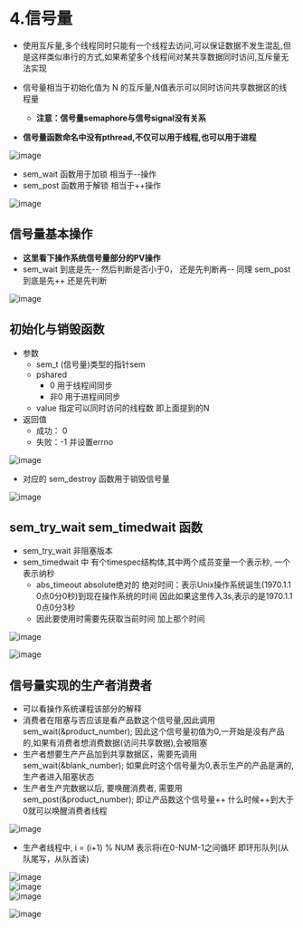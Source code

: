 # 4.信号量  

* 使用互斥量,多个线程同时只能有一个线程去访问,可以保证数据不发生混乱,但是这样类似串行的方式,如果希望多个线程间对某共享数据同时访问,互斥量无法实现  
* 信号量相当于初始化值为 N 的互斥量,N值表示可以同时访问共享数据区的线程量    
    * **注意：信号量semaphore与信号signal没有关系**  

* **信号量函数命名中没有pthread,不仅可以用于线程,也可以用于进程**

![image](https://user-images.githubusercontent.com/58176267/174240045-ea533e93-fe98-411c-8d44-b1ceb8f0c211.png)  

* sem_wait 函数用于加锁 相当于--操作
* sem_post 函数用于解锁 相当于++操作

![image](https://user-images.githubusercontent.com/58176267/174240996-52bd7180-c88e-4511-b379-72bb01b6150e.png)  


## 信号量基本操作  

* **这里看下操作系统信号量部分的PV操作**  
* sem_wait 到底是先--  然后判断是否小于0，  还是先判断再--   同理 sem_post 到底是先++ 还是先判断  

![image](https://user-images.githubusercontent.com/58176267/174241695-583de6d3-896b-4f0a-b08f-e445d44f706f.png)  



## 初始化与销毁函数    

* 参数  
    * sem_t (信号量)类型的指针sem
    * pshared   
        * 0  用于线程间同步  
        * 非0  用于进程间同步  
    * value   指定可以同时访问的线程数  即上面提到的N  
* 返回值 
    * 成功： 0
    * 失败：-1  并设置errno   

![image](https://user-images.githubusercontent.com/58176267/174242312-6daddb58-982c-416a-9bf6-6e83661276a3.png)  


* 对应的 sem_destroy 函数用于销毁信号量  

![image](https://user-images.githubusercontent.com/58176267/174243141-f6aa7b93-bbcc-4686-8bdd-e5777175114a.png)


##  sem_try_wait   sem_timedwait 函数  

* sem_try_wait  非阻塞版本  
* sem_timedwait  中 有个timespec结构体,其中两个成员变量一个表示秒, 一个表示纳秒  
    * abs_timeout  absolute绝对的  绝对时间：表示Unix操作系统诞生(1970.1.1 0点0分0秒)到现在操作系统的时间  因此如果这里传入3s,表示的是1970.1.1 0点0分3秒  
    * 因此要使用时需要先获取当前时间 加上那个时间

![image](https://user-images.githubusercontent.com/58176267/174243280-0788c159-67e4-4752-8e65-14df6659d3f8.png)  

![image](https://user-images.githubusercontent.com/58176267/174244493-dceeac3f-30fb-4dd4-82c7-6180247325d2.png)  



## 信号量实现的生产者消费者  

* 可以看操作系统课程该部分的解释  
* 消费者在阻塞与否应该是看产品数这个信号量,因此调用 sem_wait(&product_number);  因此这个信号量初值为0,一开始是没有产品的,如果有消费者想消费数据(访问共享数据),会被阻塞  
* 生产者想要生产产品加到共享数据区，需要先调用 sem_wait(&blank_number); 如果此时这个信号量为0,表示生产的产品是满的,生产者进入阻塞状态
* 生产者生产完数据以后, 要唤醒消费者, 需要用 sem_post(&product_number); 即让产品数这个信号量++  什么时候++到大于0就可以唤醒消费者线程   

![image](https://user-images.githubusercontent.com/58176267/174248817-c85b519c-9cec-4cc6-a381-dde59be4a5e9.png)  


* 生产者线程中, i = (i+1) % NUM  表示将i在0-NUM-1之间循环  即环形队列(从队尾写，从队首读)  

![image](https://user-images.githubusercontent.com/58176267/174250066-794eb8a2-fcac-4993-8685-c59be214839d.png)  
![image](https://user-images.githubusercontent.com/58176267/174249261-f1659520-a811-4e77-b7f1-0c367b67bbb9.png)  
![image](https://user-images.githubusercontent.com/58176267/174245145-89ac1aa2-eb6e-4d4d-8028-84a01fbd8c8f.png)  


![image](https://user-images.githubusercontent.com/58176267/174250852-1399601f-2de5-467a-b781-44ce8e04ecf0.png)






















